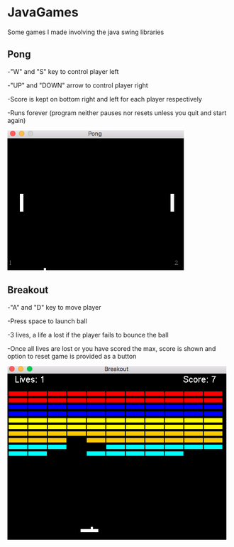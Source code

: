 # JavaGames
Some games I made involving the java swing libraries

## Pong
-"W" and "S" key to control player left

-"UP" and "DOWN" arrow to control player right

-Score is kept on bottom right and left for each player respectively

-Runs forever (program neither pauses nor resets unless you quit and start again) 

![](README/Pong.png)
## Breakout
-"A" and "D" key to move player 

-Press space to launch ball 

-3 lives, a life a lost if the player fails to bounce the ball

-Once all lives are lost or you have scored the max, score is shown and option to reset game is provided as a button

![](README/Breakout.png)

